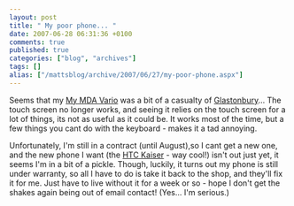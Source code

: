 ```yaml
---
layout: post
title: " My poor phone... "
date: 2007-06-28 06:31:36 +0100
comments: true
published: true
categories: ["blog", "archives"]
tags: []
alias: ["/mattsblog/archive/2007/06/27/my-poor-phone.aspx"]
---
```

<!-- more -->

<p>Seems that my <a href="http://www.t-mobile.co.uk/shop/mobile-phones/phones/pay-monthly/t-mobile/mda-vario/overview/">My MDA Vario</a> was a bit of a casualty of <a href="/blog/back-from-glastonbury">Glastonbury</a>... The touch screen no longer works, and seeing it relies on the touch screen for a lot of things, its not as useful as it could be. It works most of the time, but a few things you cant do with the keyboard - makes it a tad annoying.</p> <p>Unfortunately, I'm still in a contract (until August),so I cant get a new one, and the new phone I want (the <a href="http://www.pdadb.net/index.php?m=specs&amp;id=733">HTC Kaiser</a> - way cool!) isn't out just yet, it seems I'm in a bit of a pickle. Though, luckily, it turns out my phone is still under warranty, so all I have to do is take it back to the shop, and they'll fix it for me. Just have to live without it for a&nbsp;week or so&nbsp;- hope I don't get the shakes again being out of email contact! (Yes... I'm serious.)</p>
